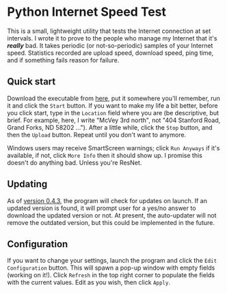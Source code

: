 # Python Internet Speed Test

This is a small, lightweight utility that tests the Internet connection at set intervals.  I wrote it to prove to the people who manage my Internet that it's ***really*** bad.  It takes periodic (or not-so-periodic) samples of your Internet speed.  Statistics recorded are upload speed, download speed, ping time, and if something fails reason for failure.  

## Quick start

Download the executable from [here][0], put it somewhere you'll remember, run it and click the `Start` button.  If you want to make my life a bit better, before you click start, type in the `Location` field where you are (be descriptive, but brief.  For example, here, I write "McVey 3rd north", not "404 Stanford Road, Grand Forks, ND 58202 ...").  After a little while, click the `Stop` button, and then the `Upload` button.  Repeat until you don't want to anymore.

Windows users may receive SmartScreen warnings; click `Run Anyways` if it's available, if not, click `More Info` then it should show up.  I promise this doesn't do anything bad.  Unless you're ResNet.

## Updating

As of [version 0.4.3][1], the program will check for updates on launch.  If an updated version is found, it will prompt user for a yes/no answer to download the updated version or not.  At present, the auto-updater will not remove the outdated version, but this could be implemented in the future.

## Configuration
If you want to change your settings, launch the program and click the `Edit Configuration` button.  This will spawn a pop-up window with empty fields (working on it!). Click `Refresh` in the top right corner to populate the fields with the current values.  Edit as you wish, then click `Apply`.  

[0]: https://github.com/mishaturnbull/PySpeedTest/releases	"Latest Release"
[1]: https://github.com/mishaturnbull/PySpeedTest/releases/v0.4.3	"Version 0.4.3"